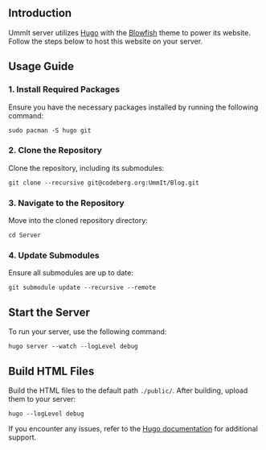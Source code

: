 ## Introduction

UmmIt server utilizes [Hugo](https://gohugo.io/) with the [Blowfish](https://blowfish.page/) theme to power its website. Follow the steps below to host this website on your server.

## Usage Guide

### 1. Install Required Packages

Ensure you have the necessary packages installed by running the following command:

```shell
sudo pacman -S hugo git
```

### 2. Clone the Repository

Clone the repository, including its submodules:

```shell
git clone --recursive git@codeberg.org:UmmIt/Blog.git
```

### 3. Navigate to the Repository

Move into the cloned repository directory:

```shell
cd Server
```

### 4. Update Submodules

Ensure all submodules are up to date:

```shell
git submodule update --recursive --remote
```

## Start the Server

To run your server, use the following command:

```shell
hugo server --watch --logLevel debug
```

## Build HTML Files

Build the HTML files to the default path `./public/`. After building, upload them to your server:

```shell
hugo --logLevel debug
```

If you encounter any issues, refer to the [Hugo documentation](https://gohugo.io/documentation/) for additional support.
